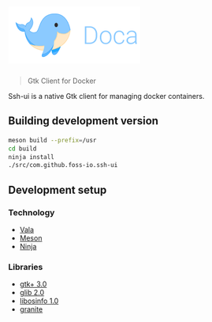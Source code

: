 # ![Ssh-UI](data/assets/doca_logo.png)

> Gtk Client for Docker

Ssh-ui is a native Gtk client for managing docker containers.

## Building development version

```bash
meson build --prefix=/usr
cd build
ninja install
./src/com.github.foss-io.ssh-ui
```

## Development setup

### Technology

- [Vala](https://wiki.gnome.org/Projects/Vala/)
- [Meson](https://mesonbuild.com/)
- [Ninja](https://ninja-build.org/)

### Libraries

- [gtk+ 3.0](https://valadoc.org/gtk+-3.0/Gtk.html)
- [glib 2.0](https://valadoc.org/glib-2.0/GLib.html)
- [libosinfo 1.0](https://valadoc.org/libosinfo-1.0/index.htm)
- [granite](https://valadoc.org/granite/Granite.html)
